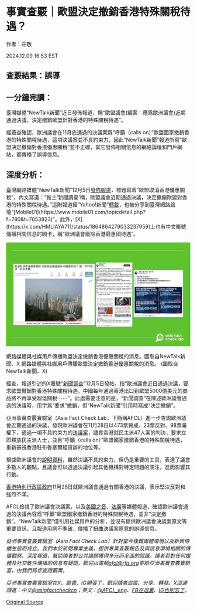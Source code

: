 # 事實查覈｜歐盟決定撤銷香港特殊關稅待遇？

作者：莊敬

2024.12.09 16:53 EST

## 查覈結果：誤導

## 一分鐘完讀：

臺灣媒體“NewTalk新聞”近日發佈報道，稱“歐盟議會(編案：應爲歐洲議會)近期通過決議，決定撤銷歐盟針對香港的特殊關稅待遇”。

經覈查確認，歐洲議會在11月底通過的決議案爲“呼籲（calls on）”歐盟國家撤銷香港的特殊關稅待遇，這項決議案並不具約束力，因此“NewTalk新聞”報道所寫“歐盟決定撤銷對香港優惠關稅”並不正確，其它發佈相關信息的網絡論壇和門戶網站，都傳播了誤導信息。

## 深度分析：

臺灣網路媒體“NewTalk新聞”12月5日[發佈報道](https://archive.ph/S8wLi)，標題寫着“歐盟取消香港優惠關稅”，內文寫道：“推主‘新聞調查’稱，歐盟議會近期通過決議，決定撤銷歐盟對香港的特殊關稅待遇。”這則報道經“Yahoo!新聞”[轉載](https://tw.news.yahoo.com/%E6%AD%90%E7%9B%9F%E5%8F%96%E6%B6%88%E9%A6%99%E6%B8%AF%E5%84%AA%E6%83%A0%E9%97%9C%E7%A8%85-%E5%A4%96%E8%B2%BF%E7%AE%A1%E9%81%93%E6%8E%A5%E9%80%A3%E9%81%AD%E5%A0%B5-%E4%B8%AD%E5%9C%8B%E5%B0%87%E5%B4%A9%E5%A1%8C-%E7%B6%B2-2025%E6%81%90%E5%B0%87-103217053.html?)，也被分享到臺灣網路論壇“[Mobile01](https://www.mobile01.com/topicdetail.php?f=780&t=7053823)”。此外，[X](https://x.com/HMLIAYA711/status/1864864279033237959)上也有中文賬號傳播相關信息的圖卡，稱“歐洲議會廢除香港最惠國待遇”。

![網路媒體與社媒用戶傳播歐盟決定撤銷香港優惠關稅的消息。](images/JG3EPG5A65GJXDCQQS733SWCY4.jpg)

網路媒體與社媒用戶傳播歐盟決定撤銷香港優惠關稅的消息。圖取自NewTalk新聞、X 網路媒體與社媒用戶傳播歐盟決定撤銷香港優惠關稅的消息。 (圖取自NewTalk新聞、X)

經查，報道引述的X賬號“[新聞調查](https://x.com/xinwendiaocha/status/1864567401519698077)”12月5日發帖，指“歐洲議會近日通過決議，要求歐盟撤銷對香港特殊關稅待遇。中國每年通過香港出口到歐盟5000億美元的商品將不再享受超低關稅⋯⋯”。此處需要注意的是，“新聞調查”在陳述歐洲議會通過的決議時，用字爲“要求”撤銷，但“NewTalk新聞”引用時寫成“決定撤銷”。

亞洲事實查覈實驗室（Asia Fact Check Lab，下簡稱AFCL）進一步查詢歐洲議會近期通過的決議，發現歐洲議會在11月28日以473票贊成、23票反對、98票棄權下，通過一項不具約束力的[決議案](https://www.europarl.europa.eu/doceo/document/TA-10-2024-0051_EN.html)，譴責香港就民主派47人案的判決，要求立即釋放民主派人士，並且“呼籲（calls on）”歐盟國家撤銷香港的特殊關稅待遇，重新審視香港駐布魯塞爾經貿辦的地位等。

根據歐洲議會的[說明資料](https://www.europarl.europa.eu/RegData/etudes/BRIE/2024/757839/EPRS_BRI(2024)757839_EN.pdf)，雖然決議不具約束力，但仍是重要的工具，表達了議會多數人的觀點，且議會可以透過決議引起其他機構對特定問題的關注，進而影響其行動。

[香港特別行政區政府](https://www.info.gov.hk/gia/general/202411/28/P2024112800681.htm)11月28日就歐洲議會通過有關香港的決議，表示堅決反對和強烈不滿。

AFCL檢視了歐洲議會決議案，以及[美國之音](https://www.voachinese.com/a/european-parliament-calls-for-canceling-hong-kong-s-special-customs-status-20241130/7882911.html)、[法廣](https://www.rfi.fr/tw/%E4%B8%AD%E5%9C%8B/20241129-%E6%AD%90%E6%B4%B2%E8%AD%B0%E6%9C%83%E4%BF%83%E6%92%A4%E6%B8%AF%E9%97%9C%E7%A8%85%E5%84%AA%E6%83%A0-%E4%B8%AD%E6%B8%AF%E5%8F%8D%E5%B0%8D-%E7%A8%B1%E6%90%8D%E6%AD%90%E4%BC%81%E5%88%A9%E7%9B%8A)等媒體報道，確認歐洲議會通過的決議內容爲“呼籲”歐盟國家撤銷香港的特殊關稅待遇，並非“決定撤銷”。“NewTalk新聞”僅引用社媒用戶的分析，並沒有提供歐洲議會決議案原文等重要資訊，且報道用詞不準確，傳播了扭曲決議案原意的誤導信息。

*亞洲事實查覈實驗室（Asia Fact Check Lab）針對當今複雜媒體環境以及新興傳播生態而成立。我們本於新聞專業主義，提供專業查覈報告及與信息環境相關的傳播觀察、深度報道，幫助讀者對公共議題獲得多元而全面的認識。讀者若對任何媒體及社交軟件傳播的信息有疑問，歡迎以電郵*[*afcl@rfa.org*](mailto:afcl@rfa.org)*寄給亞洲事實查覈實驗室，由我們爲您查證覈實。*

*亞洲事實查覈實驗室在X、臉書、IG開張了，歡迎讀者追蹤、分享、轉發。X這邊請進：中文*[*@asiafactcheckcn*](https://twitter.com/asiafactcheckcn)*；英文：*[*@AFCL\_eng*](https://twitter.com/AFCL_eng)*、*[*FB在這裏*](https://www.facebook.com/asiafactchecklabcn)*、*[*IG也別忘了*](https://www.instagram.com/asiafactchecklab/)*。*



[Original Source](https://www.rfa.org/mandarin/shishi-hecha/2024/12/09/hc-new-talk-misleading-report-taiwan/)
